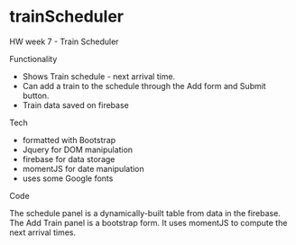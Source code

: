# trainScheduler
HW week 7 - Train Scheduler

Functionality
- Shows Train schedule - next arrival time.
- Can add a train to the schedule through the Add form and Submit button.
- Train data saved on firebase

Tech
- formatted with Bootstrap
- Jquery for DOM manipulation 
- firebase for data storage
- momentJS for date manipulation
- uses some Google fonts

Code

The schedule panel is a dynamically-built table from data in the firebase.  The Add Train panel is a bootstrap form.
It uses momentJS to compute the next arrival times.  
